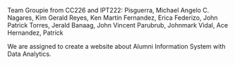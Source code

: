 Team Groupie from CC226 and IPT222:
Pisguerra, Michael Angelo C.
Nagares, Kim Gerald
Reyes, Ken Martin
Fernandez, Erica
Federizo, John Patrick
Torres, Jerald
Banaag, John Vincent
Parubrub, Johnmark
Vidal, Ace
Hernandez, Patrick

We are assigned to create a website about Alumni Information System with Data Analytics.
